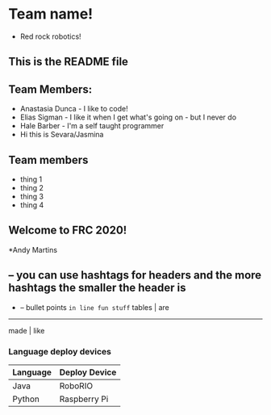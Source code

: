 
# Team name!
* Red rock robotics!
  
## This is the README file

## Team Members:  
* Anastasia Dunca - I like to code!
* Elias Sigman - I like it when I get what's going on - but I never do
* Hale Barber - I'm a self taught programmer
* Hi this is Sevara/Jasmina

## Team members 
* thing 1
* thing 2   
* thing 3   
* thing 4   

## Welcome to FRC 2020!
*Andy Martins


## – you can use hashtags for headers and the more hashtags the smaller the header is
* – bullet points
``in line fun stuff``
tables | are  
------------
made | like

### Language deploy devices 
| Language | Deploy Device |
| :----- | :---- |
| Java | RoboRIO |
| Python | Raspberry Pi |


